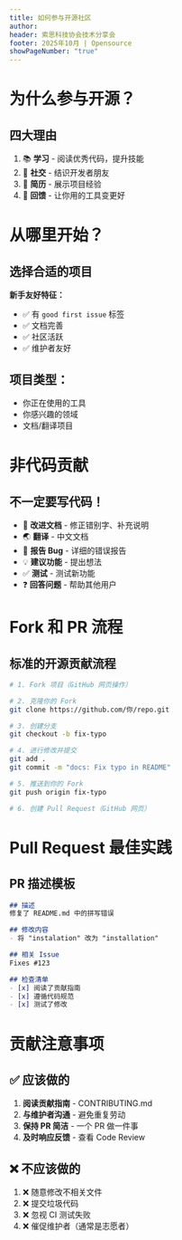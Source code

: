 ```yaml
---
title: 如何参与开源社区
author:
header: 索思科技协会技术分享会
footer: 2025年10月 | Opensource
showPageNumber: "true"
---
```



# 为什么参与开源？

## 四大理由

1. 📚 **学习** - 阅读优秀代码，提升技能
2. 🤝 **社交** - 结识开发者朋友
3. 💼 **简历** - 展示项目经验
4. 🌟 **回馈** - 让你用的工具变更好

# 从哪里开始？

## 选择合适的项目

**新手友好特征：**

- ✅ 有 `good first issue` 标签
- ✅ 文档完善
- ✅ 社区活跃
- ✅ 维护者友好

## 项目类型：

- 你正在使用的工具
- 你感兴趣的领域
- 文档/翻译项目

# 非代码贡献

## 不一定要写代码！

- 📝 **改进文档** - 修正错别字、补充说明
- 🌏 **翻译** - 中文文档
- 🐛 **报告 Bug** - 详细的错误报告
- 💡 **建议功能** - 提出想法
- ✅ **测试** - 测试新功能
- ❓ **回答问题** - 帮助其他用户

# Fork 和 PR 流程

## 标准的开源贡献流程

```bash
# 1. Fork 项目（GitHub 网页操作）

# 2. 克隆你的 Fork
git clone https://github.com/你/repo.git

# 3. 创建分支
git checkout -b fix-typo

# 4. 进行修改并提交
git add .
git commit -m "docs: Fix typo in README"

# 5. 推送到你的 Fork
git push origin fix-typo

# 6. 创建 Pull Request（GitHub 网页）
```

# Pull Request 最佳实践

## PR 描述模板

```markdown
## 描述
修复了 README.md 中的拼写错误

## 修改内容
- 将 "instalation" 改为 "installation"

## 相关 Issue
Fixes #123

## 检查清单
- [x] 阅读了贡献指南
- [x] 遵循代码规范
- [x] 测试了修改
```

# 贡献注意事项

## ✅ 应该做的

1. **阅读贡献指南** - CONTRIBUTING.md
2. **与维护者沟通** - 避免重复劳动
3. **保持 PR 简洁** - 一个 PR 做一件事
4. **及时响应反馈** - 查看 Code Review

## ❌ 不应该做的

1. ❌ 随意修改不相关文件
2. ❌ 提交垃圾代码
3. ❌ 忽视 CI 测试失败
4. ❌ 催促维护者（通常是志愿者）

